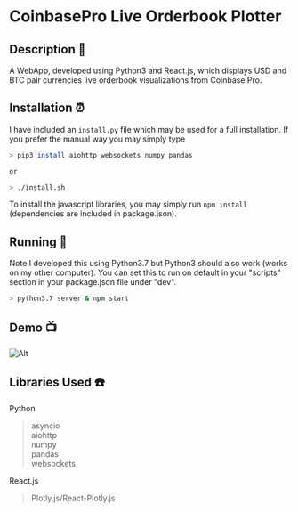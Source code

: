 # CoinbasePro Live Orderbook Plotter

## Description :pencil:
A WebApp, developed using Python3 and React.js, which displays USD and BTC pair currencies live orderbook visualizations from Coinbase Pro.

## Installation :alarm_clock:

I have included an ```install.py``` file which may be used for a full installation. If you prefer the manual way you may simply type 

```sh
> pip3 install aiohttp websockets numpy pandas

or 

> ./install.sh
```

To install the javascript libraries, you may simply run ``` npm install ``` (dependencies are included in package.json). 

## Running :battery:

Note I developed this using Python3.7 but Python3 should also work (works on my other computer). You can set this to run on default in your "scripts" section in your package.json file under "dev".

```sh
> python3.7 server & npm start
```

## Demo :tv:

![Alt](https://github.com/MoSharieff/CoinbasePlot/blob/master/pics/demo.gif)


## Libraries Used :telephone:
Python
> asyncio<br/>
> aiohttp<br/>
> numpy<br/>
> pandas <br/>
> websockets<br/>

React.js
> Plotly.js/React-Plotly.js
